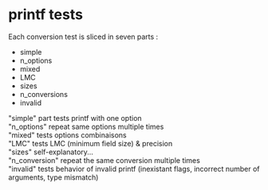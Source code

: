 # printf tests  
  
Each conversion test is sliced in seven parts :
- simple
- n_options
- mixed
- LMC
- sizes
- n_conversions
- invalid

"simple" part tests printf with one option  
"n_options" repeat same options multiple times  
"mixed" tests options combinaisons  
"LMC" tests LMC (minimum field size) & precision  
"sizes" self-explanatory...  
"n_conversion" repeat the same conversion multiple times  
"invalid" tests behavior of invalid printf (inexistant flags, incorrect number of
arguments, type mismatch)  

